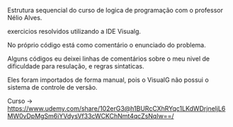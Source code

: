 Estrutura sequencial do curso de logica de programação com o professor Nélio Alves.

exercicios resolvidos utilizando a IDE Visualg.

No próprio código está como comentário o enunciado do problema.

Alguns códigos eu deixei linhas de comentários sobre o meu nivel de dificuldade para resulação, e regras sintaticas.

Eles foram importados de forma manual, pois o VisualG não possui o sistema de controle de versão.

Curso -> https://www.udemy.com/share/102erG3@h1BURcCXhRYqc1LKdWDrjneljL6MW0vDpMgSm6iYVdysVf33cWCKChNmt4qcZsNqIw==/
